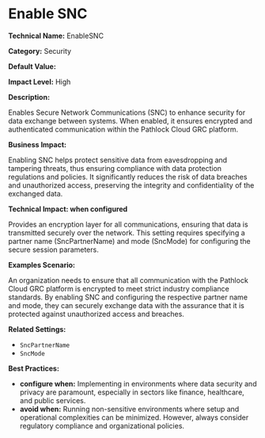 # Enable SNC

**Technical Name:** EnableSNC

**Category:** Security

**Default Value:** 

**Impact Level:** High

**Description:**

Enables Secure Network Communications (SNC) to enhance security for data exchange between systems. When enabled, it ensures encrypted and authenticated communication within the Pathlock Cloud GRC platform.

**Business Impact:**

Enabling SNC helps protect sensitive data from eavesdropping and tampering threats, thus ensuring compliance with data protection regulations and policies. It significantly reduces the risk of data breaches and unauthorized access, preserving the integrity and confidentiality of the exchanged data.

**Technical Impact: when configured**

Provides an encryption layer for all communications, ensuring that data is transmitted securely over the network. This setting requires specifying a partner name (SncPartnerName) and mode (SncMode) for configuring the secure session parameters.

**Examples Scenario:**

An organization needs to ensure that all communication with the Pathlock Cloud GRC platform is encrypted to meet strict industry compliance standards. By enabling SNC and configuring the respective partner name and mode, they can securely exchange data with the assurance that it is protected against unauthorized access and breaches.

**Related Settings:**

- `SncPartnerName`
- `SncMode`

**Best Practices:** 

- **configure when:** Implementing in environments where data security and privacy are paramount, especially in sectors like finance, healthcare, and public services.
- **avoid when:** Running non-sensitive environments where setup and operational complexities can be minimized. However, always consider regulatory compliance and organizational policies.